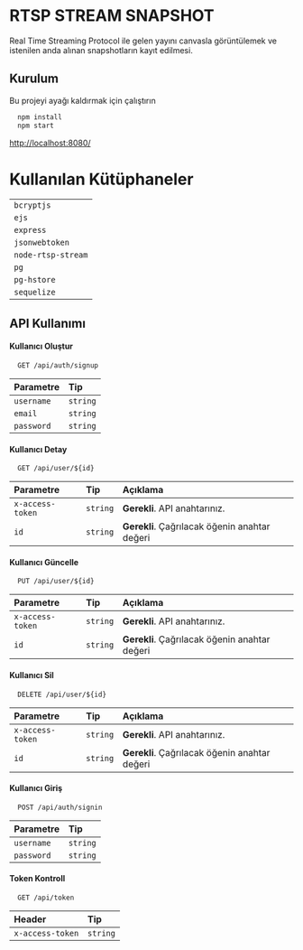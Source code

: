 
# RTSP STREAM SNAPSHOT

Real Time Streaming Protocol ile gelen yayını canvasla görüntülemek ve istenilen anda alınan
snapshotların kayıt edilmesi.



## Kurulum

Bu projeyi ayağı kaldırmak için çalıştırın

```bash
  npm install
  npm start
```

  [http://localhost:8080/](http://localhost:8080/)
# Kullanılan Kütüphaneler

| |
| :-------- |  
| `bcryptjs`|
| `ejs`|
| `express`|
| `jsonwebtoken`|
| `node-rtsp-stream`|
| `pg`|
| `pg-hstore`|
| `sequelize`|

## API Kullanımı


#### Kullanıcı Oluştur

```http
  GET /api/auth/signup
```

| Parametre | Tip     | 
| :-------- | :------- | 
| `username` | `string` | 
| `email` | `string` |
| `password` | `string` |

#### Kullanıcı Detay

```http
  GET /api/user/${id}
```
| Parametre | Tip     | Açıklama                |
| :-------- | :------- | :------------------------- |
| `x-access-token` | `string` | **Gerekli**. API anahtarınız. |
| `id`      | `string` | **Gerekli**. Çağrılacak öğenin anahtar değeri |

#### Kullanıcı Güncelle

```http
  PUT /api/user/${id}
```
| Parametre | Tip     | Açıklama                |
| :-------- | :------- | :------------------------- |
| `x-access-token` | `string` | **Gerekli**. API anahtarınız. |
| `id`      | `string` | **Gerekli**. Çağrılacak öğenin anahtar değeri |

#### Kullanıcı Sil

```http
  DELETE /api/user/${id}
```
| Parametre | Tip     | Açıklama                |
| :-------- | :------- | :------------------------- |
| `x-access-token` | `string` | **Gerekli**. API anahtarınız. |
| `id`      | `string` | **Gerekli**. Çağrılacak öğenin anahtar değeri |

#### Kullanıcı Giriş

```http
  POST /api/auth/signin
```
| Parametre | Tip     | 
| :-------- | :------- | 
| `username` | `string` | 
| `password`      | `string` |

#### Token Kontroll

```http
  GET /api/token
```
| Header | Tip     | 
| :-------- | :------- | 
| `x-access-token` | `string` | 
